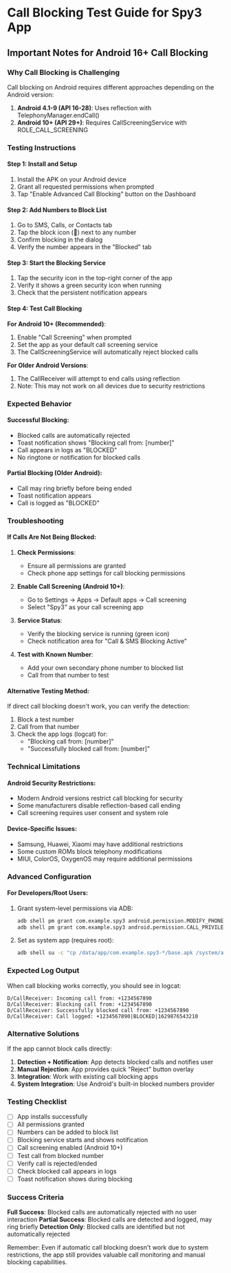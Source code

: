 # Call Blocking Test Guide for Spy3 App

## Important Notes for Android 16+ Call Blocking

### Why Call Blocking is Challenging

Call blocking on Android requires different approaches depending on the Android version:

1. **Android 4.1-9 (API 16-28)**: Uses reflection with TelephonyManager.endCall()
2. **Android 10+ (API 29+)**: Requires CallScreeningService with ROLE_CALL_SCREENING

### Testing Instructions

#### Step 1: Install and Setup
1. Install the APK on your Android device
2. Grant all requested permissions when prompted
3. Tap "Enable Advanced Call Blocking" button on the Dashboard

#### Step 2: Add Numbers to Block List
1. Go to SMS, Calls, or Contacts tab
2. Tap the block icon (🚫) next to any number
3. Confirm blocking in the dialog
4. Verify the number appears in the "Blocked" tab

#### Step 3: Start the Blocking Service
1. Tap the security icon in the top-right corner of the app
2. Verify it shows a green security icon when running
3. Check that the persistent notification appears

#### Step 4: Test Call Blocking

**For Android 10+ (Recommended)**:
1. Enable "Call Screening" when prompted
2. Set the app as your default call screening service
3. The CallScreeningService will automatically reject blocked calls

**For Older Android Versions**:
1. The CallReceiver will attempt to end calls using reflection
2. Note: This may not work on all devices due to security restrictions

### Expected Behavior

#### Successful Blocking:
- Blocked calls are automatically rejected
- Toast notification shows "Blocking call from: [number]"
- Call appears in logs as "BLOCKED"
- No ringtone or notification for blocked calls

#### Partial Blocking (Older Android):
- Call may ring briefly before being ended
- Toast notification appears
- Call is logged as "BLOCKED"

### Troubleshooting

#### If Calls Are Not Being Blocked:

1. **Check Permissions**:
   - Ensure all permissions are granted
   - Check phone app settings for call blocking permissions

2. **Enable Call Screening (Android 10+)**:
   - Go to Settings → Apps → Default apps → Call screening
   - Select "Spy3" as your call screening app

3. **Service Status**:
   - Verify the blocking service is running (green icon)
   - Check notification area for "Call & SMS Blocking Active"

4. **Test with Known Number**:
   - Add your own secondary phone number to blocked list
   - Call from that number to test

#### Alternative Testing Method:

If direct call blocking doesn't work, you can verify the detection:

1. Block a test number
2. Call from that number
3. Check the app logs (logcat) for:
   - "Blocking call from: [number]"
   - "Successfully blocked call from: [number]"

### Technical Limitations

#### Android Security Restrictions:
- Modern Android versions restrict call blocking for security
- Some manufacturers disable reflection-based call ending
- Call screening requires user consent and system role

#### Device-Specific Issues:
- Samsung, Huawei, Xiaomi may have additional restrictions
- Some custom ROMs block telephony modifications
- MIUI, ColorOS, OxygenOS may require additional permissions

### Advanced Configuration

#### For Developers/Root Users:
1. Grant system-level permissions via ADB:
   ```bash
   adb shell pm grant com.example.spy3 android.permission.MODIFY_PHONE_STATE
   adb shell pm grant com.example.spy3 android.permission.CALL_PRIVILEGED
   ```

2. Set as system app (requires root):
   ```bash
   adb shell su -c "cp /data/app/com.example.spy3-*/base.apk /system/app/Spy3/Spy3.apk"
   ```

### Expected Log Output

When call blocking works correctly, you should see in logcat:

```
D/CallReceiver: Incoming call from: +1234567890
D/CallReceiver: Blocking call from: +1234567890
D/CallReceiver: Successfully blocked call from: +1234567890
D/CallReceiver: Call logged: +1234567890|BLOCKED|1629876543210
```

### Alternative Solutions

If the app cannot block calls directly:

1. **Detection + Notification**: App detects blocked calls and notifies user
2. **Manual Rejection**: App provides quick "Reject" button overlay
3. **Integration**: Work with existing call blocking apps
4. **System Integration**: Use Android's built-in blocked numbers provider

### Testing Checklist

- [ ] App installs successfully
- [ ] All permissions granted
- [ ] Numbers can be added to block list
- [ ] Blocking service starts and shows notification
- [ ] Call screening enabled (Android 10+)
- [ ] Test call from blocked number
- [ ] Verify call is rejected/ended
- [ ] Check blocked call appears in logs
- [ ] Toast notification shows during blocking

### Success Criteria

**Full Success**: Blocked calls are automatically rejected with no user interaction
**Partial Success**: Blocked calls are detected and logged, may ring briefly
**Detection Only**: Blocked calls are identified but not automatically rejected

Remember: Even if automatic call blocking doesn't work due to system restrictions, the app still provides valuable call monitoring and manual blocking capabilities.